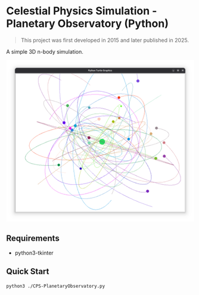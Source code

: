 # Celestial Physics Simulation - Planetary Observatory (Python)

> This project was first developed in 2015 and later published in 2025.

A simple 3D n-body simulation.

![](doc/demo.png)

## Requirements

 - python3-tkinter

## Quick Start
```
python3 ./CPS-PlanetaryObservatory.py
```
